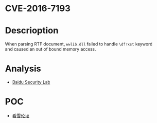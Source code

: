CVE-2016-7193
===

# Descrioption
When parsing RTF document, `wwlib.dll` failed to handle `\dfrxst` keyword and caused an out of bound memory access.

# Analysis
- [Baidu Security Lab](https://paper.seebug.org/288/)

# POC
- [看雪论坛](https://bbs.pediy.com/thread-221792.htm)

